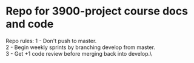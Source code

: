 # Repo for 3900-project course docs and code

Repo rules:
	1 - Don't push to master.\
	2 - Begin weekly sprints by branching develop from master.\
	3 - Get +1 code review before merging back into develop.\
